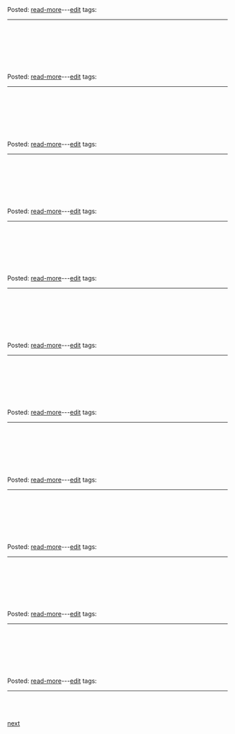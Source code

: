 
<h1><a class="readmorelink" href="git/oldposts/cob028.md"></a></h1>

<br>
<div class='readmore'>
Posted: 
<a class="readmorelink" href="git/oldposts/cob028.md">read-more</a>---<a class="editlink" target="_blank" href="/hugo/admin/scripts/edit.sh?file=git/oldposts/cob028.md&cmd=open">edit</a>
tags: 
<hr>
<br><br><br>
</div>
<h1><a class="readmorelink" href="git/oldposts/cob027.md"></a></h1>

<br>
<div class='readmore'>
Posted: 
<a class="readmorelink" href="git/oldposts/cob027.md">read-more</a>---<a class="editlink" target="_blank" href="/hugo/admin/scripts/edit.sh?file=git/oldposts/cob027.md&cmd=open">edit</a>
tags: 
<hr>
<br><br><br>
</div>
<h1><a class="readmorelink" href="git/oldposts/cob026.md"></a></h1>

<br>
<div class='readmore'>
Posted: 
<a class="readmorelink" href="git/oldposts/cob026.md">read-more</a>---<a class="editlink" target="_blank" href="/hugo/admin/scripts/edit.sh?file=git/oldposts/cob026.md&cmd=open">edit</a>
tags: 
<hr>
<br><br><br>
</div>
<h1><a class="readmorelink" href="git/oldposts/cob025.md"></a></h1>

<br>
<div class='readmore'>
Posted: 
<a class="readmorelink" href="git/oldposts/cob025.md">read-more</a>---<a class="editlink" target="_blank" href="/hugo/admin/scripts/edit.sh?file=git/oldposts/cob025.md&cmd=open">edit</a>
tags: 
<hr>
<br><br><br>
</div>
<h1><a class="readmorelink" href="git/oldposts/cob024.md"></a></h1>

<br>
<div class='readmore'>
Posted: 
<a class="readmorelink" href="git/oldposts/cob024.md">read-more</a>---<a class="editlink" target="_blank" href="/hugo/admin/scripts/edit.sh?file=git/oldposts/cob024.md&cmd=open">edit</a>
tags: 
<hr>
<br><br><br>
</div>
<h1><a class="readmorelink" href="git/oldposts/cob023.md"></a></h1>

<br>
<div class='readmore'>
Posted: 
<a class="readmorelink" href="git/oldposts/cob023.md">read-more</a>---<a class="editlink" target="_blank" href="/hugo/admin/scripts/edit.sh?file=git/oldposts/cob023.md&cmd=open">edit</a>
tags: 
<hr>
<br><br><br>
</div>
<h1><a class="readmorelink" href="git/oldposts/cob022.md"></a></h1>

<br>
<div class='readmore'>
Posted: 
<a class="readmorelink" href="git/oldposts/cob022.md">read-more</a>---<a class="editlink" target="_blank" href="/hugo/admin/scripts/edit.sh?file=git/oldposts/cob022.md&cmd=open">edit</a>
tags: 
<hr>
<br><br><br>
</div>
<h1><a class="readmorelink" href="git/oldposts/cob021.md"></a></h1>

<br>
<div class='readmore'>
Posted: 
<a class="readmorelink" href="git/oldposts/cob021.md">read-more</a>---<a class="editlink" target="_blank" href="/hugo/admin/scripts/edit.sh?file=git/oldposts/cob021.md&cmd=open">edit</a>
tags: 
<hr>
<br><br><br>
</div>
<h1><a class="readmorelink" href="git/oldposts/cob020.md"></a></h1>

<br>
<div class='readmore'>
Posted: 
<a class="readmorelink" href="git/oldposts/cob020.md">read-more</a>---<a class="editlink" target="_blank" href="/hugo/admin/scripts/edit.sh?file=git/oldposts/cob020.md&cmd=open">edit</a>
tags: 
<hr>
<br><br><br>
</div>
<h1><a class="readmorelink" href="git/oldposts/cob019.md"></a></h1>

<br>
<div class='readmore'>
Posted: 
<a class="readmorelink" href="git/oldposts/cob019.md">read-more</a>---<a class="editlink" target="_blank" href="/hugo/admin/scripts/edit.sh?file=git/oldposts/cob019.md&cmd=open">edit</a>
tags: 
<hr>
<br><br><br>
</div>
<h1><a class="readmorelink" href="git/oldposts/cob018.md"></a></h1>

<br>
<div class='readmore'>
Posted: 
<a class="readmorelink" href="git/oldposts/cob018.md">read-more</a>---<a class="editlink" target="_blank" href="/hugo/admin/scripts/edit.sh?file=git/oldposts/cob018.md&cmd=open">edit</a>
tags: 
<hr>
<br><br><br>
</div>
<a href='index41.md'>next</a>
